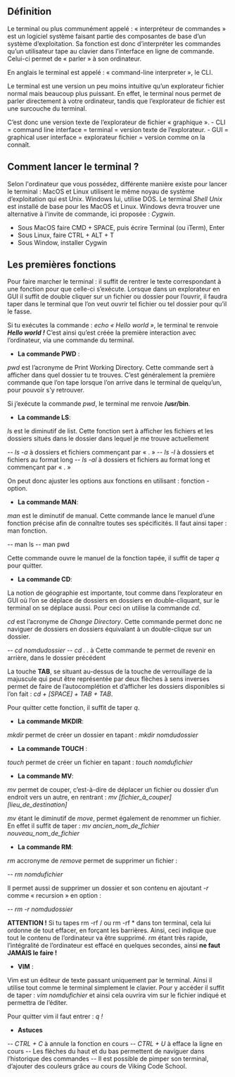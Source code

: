 ## **Définition**

Le terminal ou plus communément appelé : « interpréteur de commandes » est un logiciel système faisant partie des composantes de base d’un système d’exploitation. Sa fonction est donc d’interpréter les commandes qu’un utilisateur tape au clavier dans l’interface en ligne de commande. Celui-ci permet de « parler » à son ordinateur.

En anglais le terminal est appelé : « command-line interpreter », le CLI.

Le terminal est une version un peu moins intuitive qu’un explorateur fichier normal mais beaucoup plus puissant. En effet, le terminal nous permet de parler directement à votre ordinateur, tandis que l’explorateur de fichier est une surcouche du terminal.

C’est donc une version texte de l’explorateur de fichier « graphique ».
	 - CLI = command line interface = terminal = version texte de l’explorateur.
	 - GUI = graphical user interface = explorateur fichier = version comme on la connaît.

## **Comment lancer le terminal ?**

Selon l'ordinateur que vous possédez, différente manière existe pour lancer le terminal : MacOS et Linux utilisent le même noyau de système d’exploitation qui est Unix. Windows lui, utilise DOS. Le terminal *Shell Unix* est installé de base pour les MacOS et Linux. Windows devra trouver une alternative à l'invite de commande, ici proposée : *Cygwin*.

- Sous MacOS faire CMD + SPACE, puis écrire Terminal (ou iTerm), Enter
- Sous Linux, faire CTRL + ALT + T
- Sous Window, installer Cygwin

## **Les premières fonctions**

Pour faire marcher le terminal : il suffit de rentrer le texte correspondant à une fonction pour que celle-ci s’exécute. Lorsque dans un explorateur en GUI il suffit de double cliquer sur un fichier ou dossier pour l’ouvrir, il faudra taper dans le terminal que l’on veut ouvrir tel fichier ou tel dossier pour qu’il le fasse.

Si tu exécutes la commande : *echo « Hello world »*, le terminal te renvoie **_Hello world !_** C’est ainsi qu’est créée la première interaction avec l’ordinateur, via une commande du terminal.

* **La commande PWD** :

*pwd* est l’acronyme de Print Working Directory. Cette commande sert à afficher dans quel dossier tu te trouves. C’est généralement la première commande que l’on tape lorsque l’on arrive dans le terminal de quelqu’un, pour pouvoir s’y retrouver.

Si j’exécute la commande *pwd*, le terminal me renvoie **/usr/bin**.

* **La commande LS**:

*l*s est le diminutif de list. Cette fonction sert à afficher les fichiers et les dossiers situés dans le dossier dans lequel je me trouve actuellement

-- *ls -a*  à dossiers et fichiers commençant par « . »
-- *ls -l*  à dossiers et fichiers au format long
-- *ls -al*  à dossiers et fichiers au format long et commençant par « . »

On peut donc ajuster les options aux fonctions en utilisant : fonction -option.

*  **La commande MAN**: 

*man* est le diminutif de manual. Cette commande lance le manuel d’une fonction précise afin de connaître toutes ses spécificités. Il faut ainsi taper : man fonction.

-- man ls
-- man pwd

Cette commande ouvre le manuel de la fonction tapée, il suffit de taper *q* pour quitter.

* **La commande CD**:

La notion de géographie est importante, tout comme dans l’explorateur en GUI où l’on se déplace de dossiers en dossiers en double-cliquant, sur le terminal on se déplace aussi. Pour ceci on utilise la commande *cd*.

*cd* est l’acronyme de *Change Directory*. Cette commande permet donc ne naviguer de dossiers en dossiers équivalant à un double-clique sur un dossier.

-- *cd nomdudossier*
-- *cd . .* à Cette commande te permet de revenir en arrière, dans le dossier précédent

La touche **TAB**, se situant au-dessus de la touche de verrouillage de la majuscule qui peut être représentée par deux flèches à sens inverses permet de faire de l’autocomplétion et d’afficher les dossiers disponibles si l’on fait : *cd + [SPACE] + TAB + TAB*.

Pour quitter cette fonction, il suffit de taper *q*.

* **La commande MKDIR**:

*mkdir* permet de créer un dossier en tapant : *mkdir nomdudossier*

* **La commande TOUCH** :

*touch* permet de créer un fichier en tapant : *touch nomdufichier*

* **La commande MV**:

*mv* permet de couper, c’est-à-dire de déplacer un fichier ou dossier d’un endroit vers un autre, en rentrant : *mv [fichier_à_couper] [lieu_de_destination]*

*mv* étant le diminutif de *move*, permet également de renommer un fichier. En effet il suffit de taper : *mv ancien_nom_de_fichier nouveau_nom_de_fichier*

* **La commande RM**:

*rm* accronyme de *remove* permet de supprimer un fichier :

-- *rm nomdufichier*

Il permet aussi de supprimer un dossier et son contenu en ajoutant *-r* comme « recursion » en option :

-- *rm -r nomdudossier*

**ATTENTION !** Si tu tapes rm -rf /  ou rm -rf * dans ton terminal, cela lui ordonne de tout effacer, en forçant les barrières. Ainsi, ceci indique que tout le contenu de l’ordinateur va être supprimé. *rm* étant très rapide, l’intégralité de l’ordinateur est effacé en quelques secondes, ainsi **ne faut JAMAIS le faire !**

* **VIM** :

Vim est un éditeur de texte passant uniquement par le terminal. Ainsi il utilise tout comme le terminal simplement le clavier. Pour y accéder il suffit de taper : *vim nomdufichier* et ainsi cela ouvrira vim sur le fichier indiqué et permettra de l’éditer.

Pour quitter vim il faut entrer : *q !*

* **Astuces** 

-- *CTRL + C* à annule la fonction en cours
-- *CTRL + U*  à efface la ligne en cours
-- Les flèches du haut et du bas permettent de naviguer dans l’historique des commandes
-- Il est possible de pimper son terminal, d’ajouter des couleurs grâce au cours de Viking Code School.
